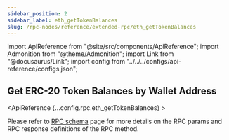 ```yaml
---
sidebar_position: 2
sidebar_label: eth_getTokenBalances
slug: /rpc-nodes/reference/extended-rpc/eth_getTokenBalances
---
```


import ApiReference from "@site/src/components/ApiReference";
import Admonition from "@theme/Admonition";
import Link from "@docusaurus/Link";
import config from "../../../configs/api-reference/configs.json";

## Get ERC-20 Token Balances by Wallet Address

<ApiReference {...config.rpc.eth_getTokenBalances} >
<Admonition type="info" title="Note">

<p>
Please refer to <a href="/rpc-nodes/reference/evm-rpc-schema">RPC schema</a> page for more details on the RPC params and RPC response definitions of the RPC method. 
</p>
</Admonition>
</ApiReference>
